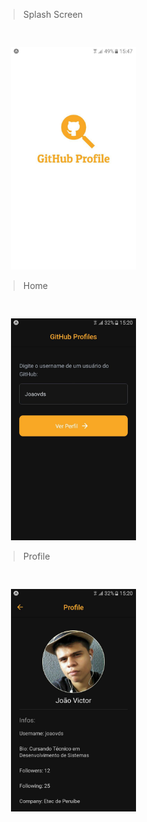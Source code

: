 > Splash Screen

<img src=".github/assets/splash.jpg" alt="resultScreen" style="margin-top: 30px; margin-left: 20px" width="200px">

<br>

> Home

<img src=".github/assets/home.jpg" alt="home" style="margin-top: 30px; margin-left: 20px" width="200px">

<br>

> Profile

<img src=".github/assets/profile.jpg" alt="resultScreen" style="margin-top: 30px; margin-left: 20px" width="200px">
